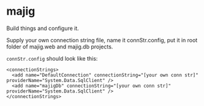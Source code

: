 # majig
Build things and configure it.

Supply your own connection string file, name it connStr.config, put it in root folder of majig.web and majig.db projects.

```connStr.config``` should look like this:

``` 
<connectionStrings>
  <add name="DefaultConnection" connectionString="[your own conn str]" providerName="System.Data.SqlClient" />
  <add name="majigDb" connectionString="[your own conn str]" providerName="System.Data.SqlClient" />
</connectionStrings>
``` 
